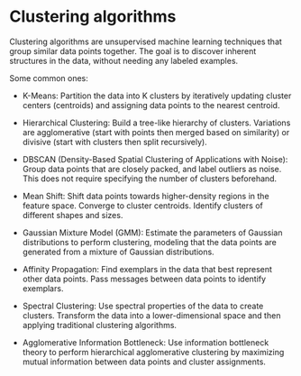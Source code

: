 # Clustering algorithms

Clustering algorithms are unsupervised machine learning techniques that group similar data points together. The goal is to discover inherent structures in the data, without needing any labeled examples.

Some common ones:

* K-Means: Partition the data into K clusters by iteratively updating cluster centers (centroids) and assigning data points to the nearest centroid. 

* Hierarchical Clustering: Build a tree-like hierarchy of clusters. Variations are agglomerative (start with points then merged based on similarity) or divisive (start with clusters then split recursively).

* DBSCAN (Density-Based Spatial Clustering of Applications with Noise): Group data points that are closely packed, and label outliers as noise. This does not require specifying the number of clusters beforehand.

* Mean Shift: Shift data points towards higher-density regions in the feature space. Converge to cluster centroids. Identify clusters of different shapes and sizes.

* Gaussian Mixture Model (GMM): Estimate the parameters of Gaussian distributions to perform clustering, modeling that the data points are generated from a mixture of Gaussian distributions. 

* Affinity Propagation: Find exemplars in the data that best represent other data points. Pass messages between data points to identify exemplars.

* Spectral Clustering: Use spectral properties of the data to create clusters. Transform the data into a lower-dimensional space and then applying traditional clustering algorithms.

* Agglomerative Information Bottleneck: Use information bottleneck theory to perform hierarchical agglomerative clustering by maximizing mutual information between data points and cluster assignments.
